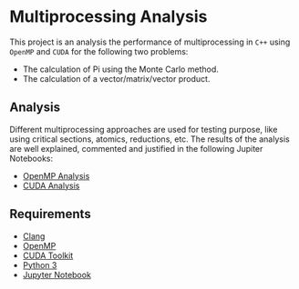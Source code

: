 # Multiprocessing Analysis

This project is an analysis the performance of multiprocessing in `C++` using `OpenMP` and `CUDA` for the following two problems:

- The calculation of Pi using the Monte Carlo method.
- The calculation of a vector/matrix/vector product.

## Analysis

Different multiprocessing approaches are used for testing purpose, like using critical sections, atomics, reductions, etc. The results of the analysis are well explained, commented and justified in the following Jupiter Notebooks:

- [OpenMP Analysis](openmp/analysis.ipynb)
- [CUDA Analysis](cuda/analysis.ipynb)

## Requirements

- [Clang](https://clang.llvm.org/)
- [OpenMP](https://www.openmp.org/)
- [CUDA Toolkit](https://developer.nvidia.com/cuda-toolkit)
- [Python 3](https://www.python.org/)
- [Jupyter Notebook](https://jupyter.org/)